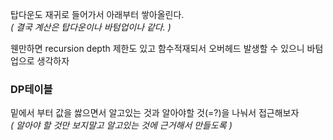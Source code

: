 탑다운도 재귀로 들어가서 아래부터 쌓아올린다.  
_( 결국 계산은 탑다운이나 바텀업이나 같다. )_  

웬만하면 recursion depth 제한도 있고 함수적재되서 오버헤드 발생할 수 있으니 바텀업으로 생각하자  

### DP테이블  
밑에서 부터 값을 쌇으면서 알고있는 것과 알아야할 것(=?)을 나눠서 접근해보자  
_( 알아야 할 것만 보지말고 알고있는 것에 근거해서 만들도록 )_